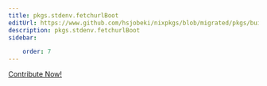 ```yaml
---
title: pkgs.stdenv.fetchurlBoot
editUrl: https://www.github.com/hsjobeki/nixpkgs/blob/migrated/pkgs/build-support/fetchurl/boot.nix#L5C1
description: pkgs.stdenv.fetchurlBoot
sidebar:

    order: 7
---
```


<a href="https://www.github.com/hsjobeki/nixpkgs/blob/migrated/pkgs/build-support/fetchurl/boot.nix#L5C1">Contribute Now!</a>



